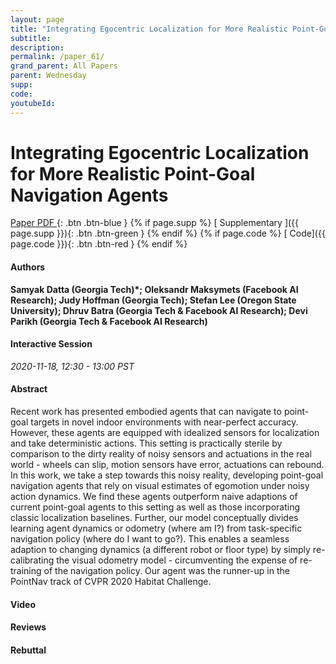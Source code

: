 ```yaml
---
layout: page
title: "Integrating Egocentric Localization for More Realistic Point-Goal Navigation Agents"
subtitle: 
description:
permalink: /paper_61/
grand_parent: All Papers
parent: Wednesday
supp: 
code: 
youtubeId: 
---
```


# Integrating Egocentric Localization for More Realistic Point-Goal Navigation Agents

[<i class="fa fa-file-text-o" aria-hidden="true"></i> Paper PDF ](https://drive.google.com/file/d/1Wx1GhK3CiEJLk2fTGNSJKR_syCNDrRl0/view){: .btn .btn-blue } {% if page.supp %} [<i class="fa fa-file-text-o" aria-hidden="true"></i> Supplementary ]({{ page.supp }}){: .btn .btn-green } {% endif %} {% if page.code %} [<i class="fa fa-github" aria-hidden="true"></i> Code]({{ page.code }}){: .btn .btn-red }
{% endif %}

#### Authors
**Samyak Datta (Georgia Tech)*; Oleksandr Maksymets (Facebook AI Research); Judy Hoffman (Georgia Tech); Stefan Lee (Oregon State University); Dhruv Batra (Georgia Tech & Facebook AI Research); Devi Parikh (Georgia Tech & Facebook AI Research)**

#### Interactive Session
*2020-11-18, 12:30 - 13:00 PST*

#### Abstract
Recent work has presented embodied agents that can navigate to point-goal targets in novel indoor environments with near-perfect accuracy. However, these agents are equipped with idealized sensors for localization and take deterministic actions. This setting is practically sterile by comparison to the dirty reality of noisy sensors and actuations in the real world - wheels can slip, motion sensors have error, actuations can rebound. In this work, we take a step towards this noisy reality, developing point-goal navigation agents that rely on visual estimates of egomotion under noisy action dynamics. We find these agents outperform naive adaptions of current point-goal agents to this setting as well as those incorporating classic localization baselines. Further, our model conceptually divides learning agent dynamics or odometry (where am I?) from task-specific navigation policy (where do I want to go?). This enables a seamless adaption to changing dynamics (a different robot or floor type) by simply re-calibrating the visual odometry model - circumventing the expense of re-training of the navigation policy. Our agent was the runner-up in the PointNav track of CVPR 2020 Habitat Challenge.

#### Video 

#### Reviews

#### Rebuttal
